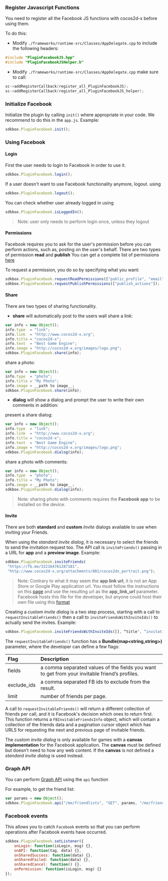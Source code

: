 ### Register Javascript Functions
You need to register all the Facebook JS functions with cocos2d-x before using them.

To do this:
* Modify `./frameworks/runtime-src/Classes/AppDelegate.cpp` to include the following headers:
```cpp
#include "PluginFacebookJS.hpp"
#include "PluginFacebookJSHelper.h"
```

* Modify `./frameworks/runtime-src/Classes/AppDelegate.cpp` make sure to call:
```cpp
sc->addRegisterCallback(register_all_PluginFacebookJS);
sc->addRegisterCallback(register_all_PluginFacebookJS_helper);
```

### Initialize Facebook
Initialize the plugin by calling `init()` where appropriate in your code. We
recommend to do this in the `app.js`. Example:
```javascript
sdkbox.PluginFacebook.init();
```

### Using Facebook
#### Login
First the user needs to login to Facebook in order to use it.
```javascript
sdkbox.PluginFacebook.login();
```
If a user doesn't want to use Facebook functionality anymore, logout. using
```javascript
sdkbox.PluginFacebook.logout();
```
You can check whether user already logged in using
```javascript
sdkbox.PluginFacebook.isLoggedIn();
```
> Note: user only needs to perform login once, unless they logout

#### Permissions
Facebook requires you to ask for the user's permission before you can perform actions, such as, posting on the user's behalf.
There are two types of permission __read__ and __publish__
You can get a complete list of permissions [here](https://developers.facebook.com/docs/facebook-login/permissions/v2.3#reference)

To request a permission, you do so by specifying what you want:
```javascript
sdkbox.PluginFacebook.requestReadPermissions(["public_profile", "email"]);
sdkbox.PluginFacebook.requestPublishPermissions(["publish_actions"]);
```

#### Share
There are two types of sharing functionality.

* __share__ will automatically post to the users wall
share a link:
```javascript
var info = new Object();
info.type  = "link";
info.link  = "http://www.cocos2d-x.org";
info.title = "cocos2d-x";
info.text  = "Best Game Engine";
info.image = "http://cocos2d-x.org/images/logo.png";
sdkbox.PluginFacebook.share(info);
```
share a photo:
```javascript
var info = new Object();
info.type  = "photo";
info.title = "My Photo";
info.image = __path to image__;
sdkbox.PluginFacebook.share(info);
```
* __dialog__ will show a dialog and prompt the user to write their own comments in addition:

present a share dialog:
```javascript
var info = new Object();
info.type  = "link";
info.link  = "http://www.cocos2d-x.org";
info.title = "cocos2d-x";
info.text  = "Best Game Engine";
info.image = "http://cocos2d-x.org/images/logo.png";
sdkbox.PluginFacebook.dialog(info);
```

share a photo with comments:
```javascript
var info = new Object();
info.type  = "photo";
info.title = "My Photo";
info.image = __path to image__;
sdkbox.PluginFacebook.dialog(info);
```
 > Note: sharing photo with comments requires the __Facebook app__ to be installed on the device.

#### Invite
There are both __standard__ and __custom__ *Invite* dialogs available to use when inviting your Friends.

When using the *standard invite dialog*, it is necessary to select the friends to send the invitation request too. The API call is `inviteFriends()` passing in a URL for __app__ and a __preview image__. Example:
```js
sdkbox.PluginFacebook.inviteFriends(
 "https://fb.me/322164761287181",
 "http://www.cocos2d-x.org/attachments/801/cocos2dx_portrait.png");
```

  > Note: Contrary to what it may seem the __app link url__, it is not an App Store or Google Play application url. You must follow the instructions on this [page](https://developers.facebook.com/quickstarts/?platform=app-links-host)  and use the resulting url as the __app_link_url__ parameter. Facebook hosts this file for the developer, but anyone could host their own file using this [format](https://developers.facebook.com/docs/app-invites/android#app_links)

Creating a *custom invite dialog* is a two step process, starting with a call to `requestInvitableFriends()` then a call to `inviteFriendsWithInviteIds()` to actually send the invites. Example:
```js
sdkbox.PluginFacebook.inviteFriendsWithInviteIds([], “title", “invitation text");
```

The `requestInvitableFriends()` function has a __Bundle(map<string,string>)__ parameter, where the developer can define a few flags:

| Flag  | Description  |
| :---- | :---------------|
| fields | a comma separated values of the fields you want to get from your invitable friend’s profiles. |
| exclude_ids | a comma separated FB ids to exclude from the result. |
| limit | number of friends per page. |

A call to `requestInvitableFriends()` will return a different collection of friends per call, and it is Facebook's decision which ones to return first.
This function returns a `FBInvitableFriendsInfo` object, which will contain a collection of the friends data and a pagination cursor object which has URLS for requesting the next and previous page of invitable friends.

The *custom invite dialog* is only available for games with a __canvas implementation__ for the Facebook application. The __canvas__ must be defined but doesn't need to how any web content. If the __canvas__ is not defined a *standard invite dialog* is used instead.

### Graph API
You can perform [Graph API](https://developers.facebook.com/docs/graph-api/overview/) using the `api` function

For example, to get the friend list:
```javascript
var params = new Object();
sdkbox.PluginFacebook.api("/me/friendlists", "GET", params, "/me/friendlists");
```

### Facebook events
This allows you to catch `Facebook` events so that you can perform operations after Facebook events have occurred.

```javascript
sdkbox.PluginFacebook.setListener({
    onLogin: function(isLogin, msg) {},
    onAPI: function(tag, data) {},
    onSharedSuccess: function(data) {},
    onSharedFailed: function(data) {},
    onSharedCancel: function() {},
    onPermission: function(isLogin, msg) {}
});
```
